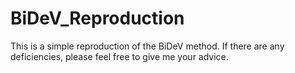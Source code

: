# BiDeV_Reproduction
This is a simple reproduction of the BiDeV method. If there are any deficiencies, please feel free to give me your advice.
